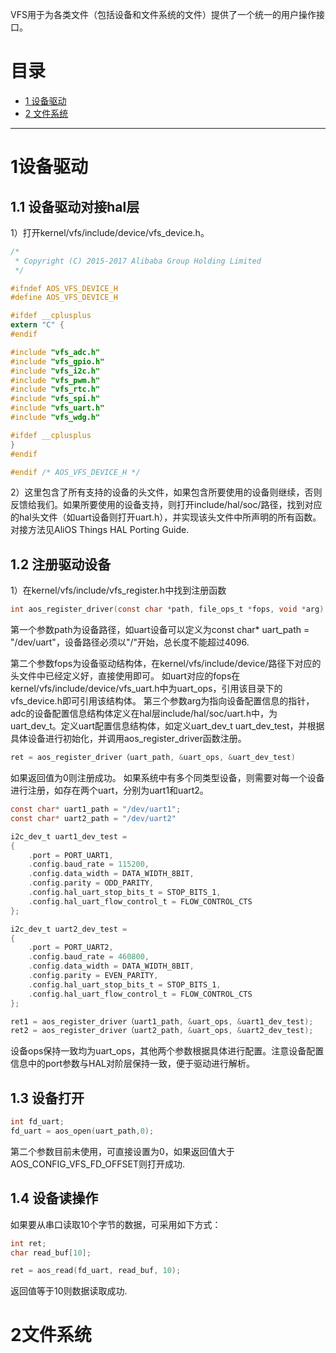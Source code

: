 VFS用于为各类文件（包括设备和文件系统的文件）提供了一个统一的用户操作接口。

# 目录
  * [1 设备驱动](#1设备驱动)
  * [2 文件系统](#2文件系统)
------
# 1设备驱动
## 1.1 设备驱动对接hal层
1）打开kernel/vfs/include/device/vfs_device.h。
```C
/*
 * Copyright (C) 2015-2017 Alibaba Group Holding Limited
 */

#ifndef AOS_VFS_DEVICE_H
#define AOS_VFS_DEVICE_H

#ifdef __cplusplus
extern "C" {
#endif

#include "vfs_adc.h"
#include "vfs_gpio.h"
#include "vfs_i2c.h"
#include "vfs_pwm.h"
#include "vfs_rtc.h"
#include "vfs_spi.h"
#include "vfs_uart.h"
#include "vfs_wdg.h"

#ifdef __cplusplus
}
#endif

#endif /* AOS_VFS_DEVICE_H */
```
2）这里包含了所有支持的设备的头文件，如果包含所要使用的设备则继续，否则反馈给我们。如果所要使用的设备支持，则打开include/hal/soc/路径，找到对应的hal头文件（如uart设备则打开uart.h），并实现该头文件中所声明的所有函数。对接方法见AliOS Things HAL Porting Guide.

## 1.2 注册驱动设备
1）在kernel/vfs/include/vfs_register.h中找到注册函数
```C
int aos_register_driver(const char *path, file_ops_t *fops, void *arg)
```
第一个参数path为设备路径，如uart设备可以定义为const char* uart_path = "/dev/uart"，设备路径必须以"/"开始，总长度不能超过4096.

第二个参数fops为设备驱动结构体，在kernel/vfs/include/device/路径下对应的头文件中已经定义好，直接使用即可。 如uart对应的fops在kernel/vfs/include/device/vfs_uart.h中为uart_ops，引用该目录下的vfs_device.h即可引用该结构体。
第三个参数arg为指向设备配置信息的指针，adc的设备配置信息结构体定义在hal层include/hal/soc/uart.h中，为uart_dev_t。定义uart配置信息结构体，如定义uart_dev_t    uart_dev_test，并根据具体设备进行初始化，并调用aos_register_driver函数注册。
```C
ret = aos_register_driver（uart_path, &uart_ops, &uart_dev_test)
```
如果返回值为0则注册成功。
如果系统中有多个同类型设备，则需要对每一个设备进行注册，如存在两个uart，分别为uart1和uart2。
```C
const char* uart1_path = "/dev/uart1";
const char* uart2_path = "/dev/uart2"

i2c_dev_t uart1_dev_test =
{
    .port = PORT_UART1,
    .config.baud_rate = 115200,
    .config.data_width = DATA_WIDTH_8BIT,
    .config.parity = ODD_PARITY,
    .config.hal_uart_stop_bits_t = STOP_BITS_1,
    .config.hal_uart_flow_control_t = FLOW_CONTROL_CTS
};

i2c_dev_t uart2_dev_test =
{
    .port = PORT_UART2,
    .config.baud_rate = 460800,
    .config.data_width = DATA_WIDTH_8BIT,
    .config.parity = EVEN_PARITY,
    .config.hal_uart_stop_bits_t = STOP_BITS_1,
    .config.hal_uart_flow_control_t = FLOW_CONTROL_CTS
};

ret1 = aos_register_driver（uart1_path, &uart_ops, &uart1_dev_test);
ret2 = aos_register_driver（uart2_path, &uart_ops, &uart2_dev_test);
```
设备ops保持一致均为uart_ops，其他两个参数根据具体进行配置。注意设备配置信息中的port参数与HAL对阶层保持一致，便于驱动进行解析。
## 1.3 设备打开
```C
int fd_uart;
fd_uart = aos_open(uart_path,0);
```
第二个参数目前未使用，可直接设置为0，如果返回值大于AOS_CONFIG_VFS_FD_OFFSET则打开成功.

## 1.4 设备读操作
如果要从串口读取10个字节的数据，可采用如下方式：
```C
int ret;
char read_buf[10];

ret = aos_read(fd_uart, read_buf, 10);
```
返回值等于10则数据读取成功.

# 2文件系统